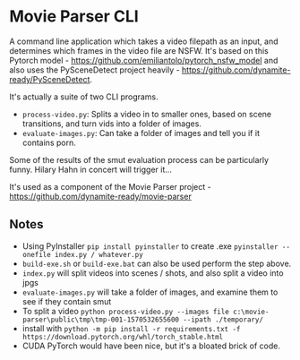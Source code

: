 # Movie Parser CLI

A command line application which takes a video filepath as an input, and determines which frames in the video file are NSFW.
It's based on this Pytorch model - https://github.com/emiliantolo/pytorch_nsfw_model and also uses the PySceneDetect project 
heavily - https://github.com/dynamite-ready/PySceneDetect.

It's actually a suite of two CLI programs. 

- `process-video.py`: Splits a video in to smaller ones, based on scene transitions, and turn vids into a folder of images.
- `evaluate-images.py`: Can take a folder of images and tell you if it contains porn.

Some of the results of the smut evaluation process can be particularly funny. 
Hilary Hahn in concert will trigger it...

It's used as a component of the Movie Parser project - https://github.com/dynamite-ready/movie-parser

## Notes

- Using PyInstaller `pip install pyinstaller` to create .exe `pyinstaller --onefile index.py / whatever.py`
- `build-exe.sh` or `build-exe.bat` can also be used perform the step above.
- `index.py` will split videos into scenes / shots, and also split a video into jpgs
- `evaluate-images.py` will take a folder of images, and examine them to see if they contain smut
- To split a video `python process-video.py --images file c:\movie-parser\public\tmp\tmp-001-1570532655600 --ipath ./temporary/`
- install with `python -m pip install -r requirements.txt -f https://download.pytorch.org/whl/torch_stable.html`
- CUDA PyTorch would have been nice, but it's a bloated brick of code.